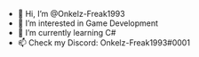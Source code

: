 - 👋 Hi, I’m @Onkelz-Freak1993
- 👀 I’m interested in Game Development
- 🌱 I’m currently learning C#
- 📫 Check my Discord: Onkelz-Freak1993#0001

<!---
Onkelz-Freak1993/Onkelz-Freak1993 is a ✨ special ✨ repository because its `README.md` (this file) appears on your GitHub profile.
You can click the Preview link to take a look at your changes.
--->
